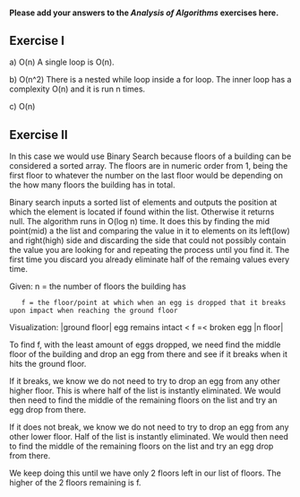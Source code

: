 #### Please add your answers to the **_Analysis of Algorithms_** exercises here.

## Exercise I

a) O(n) A single loop is O(n).

b) O(n^2) There is a nested while loop inside a for loop. The inner loop has a complexity O(n) and it is run n times.

c) O(n)

## Exercise II

In this case we would use Binary Search because floors of a building can be considered a sorted array. The floors are in numeric order from 1, being the first floor to whatever the number on the last floor would be depending on the how many floors the building has in total.

Binary search inputs a sorted list of elements and outputs the position at which the element is located if found within the list. Otherwise it returns null. The algorithm runs in O(log n) time. It does this by finding the mid point(mid) a the list and comparing the value in it to elements on its left(low) and right(high) side and discarding the side that could not possibly contain the value you are looking for and repeating the process until you find it. The first time you discard you already eliminate half of the remaing values every time.

Given: n = the number of floors the building has

       f = the floor/point at which when an egg is dropped that it breaks upon impact when reaching the ground floor

Visualization: |ground floor| egg remains intact < f =< broken egg |n floor|

To find f, with the least amount of eggs dropped, we need find the middle floor of the building and drop an egg from there and see if it breaks when it hits the ground floor.

If it breaks, we know we do not need to try to drop an egg from any other higher floor. This is where half of the list is instantly eliminated. We would then need to find the middle of the remaining floors on the list and try an egg drop from there.

If it does not break, we know we do not need to try to drop an egg from any other lower floor. Half of the list is instantly eliminated.
We would then need to find the middle of the remaining floors on the list and try an egg drop from there.

We keep doing this until we have only 2 floors left in our list of floors. The higher of the 2 floors remaining is f.
